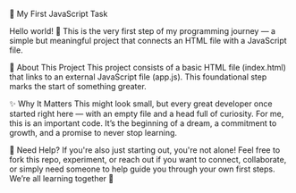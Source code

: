 🌱 My First JavaScript Task

Hello world! 👋
This is the very first step of my programming journey — a simple but meaningful project that connects an HTML file with a JavaScript file.

📄 About This Project
This project consists of a basic HTML file (index.html) that links to an external JavaScript file (app.js). This foundational step marks the start of something greater.

✨ Why It Matters
This might look small, but every great developer once started right here — with an empty file and a head full of curiosity. For me, this is an important code. It’s the beginning of a dream, a commitment to growth, and a promise to never stop learning.

🙌 Need Help?
If you're also just starting out, you're not alone! Feel free to fork this repo, experiment, or reach out if you want to connect, collaborate, or simply need someone to help guide you through your own first steps. We’re all learning together 💬
